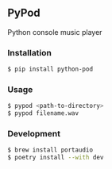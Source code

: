 ## PyPod

Python console music player

### Installation

```bash
$ pip install python-pod
```


### Usage
```bash
$ pypod <path-to-directory>
$ pypod filename.wav
```

### Development

```bash
$ brew install portaudio
$ poetry install --with dev
```
